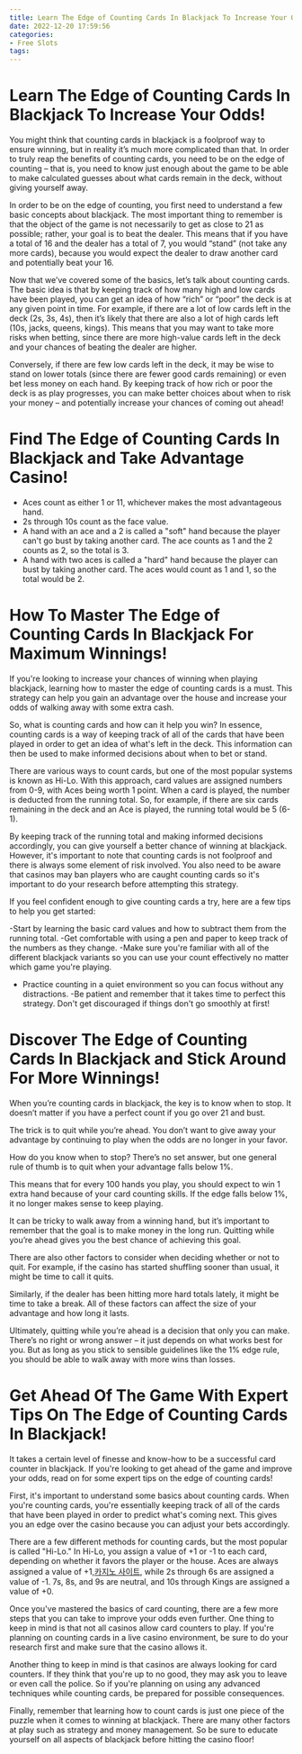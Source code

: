 ```yaml
---
title: Learn The Edge of Counting Cards In Blackjack To Increase Your Odds!
date: 2022-12-20 17:59:56
categories:
- Free Slots
tags:
---
```



#  Learn The Edge of Counting Cards In Blackjack To Increase Your Odds!

You might think that counting cards in blackjack is a foolproof way to ensure winning, but in reality it’s much more complicated than that. In order to truly reap the benefits of counting cards, you need to be on the edge of counting – that is, you need to know just enough about the game to be able to make calculated guesses about what cards remain in the deck, without giving yourself away.

In order to be on the edge of counting, you first need to understand a few basic concepts about blackjack. The most important thing to remember is that the object of the game is not necessarily to get as close to 21 as possible; rather, your goal is to beat the dealer. This means that if you have a total of 16 and the dealer has a total of 7, you would “stand” (not take any more cards), because you would expect the dealer to draw another card and potentially beat your 16.

Now that we’ve covered some of the basics, let’s talk about counting cards. The basic idea is that by keeping track of how many high and low cards have been played, you can get an idea of how “rich” or “poor” the deck is at any given point in time. For example, if there are a lot of low cards left in the deck (2s, 3s, 4s), then it’s likely that there are also a lot of high cards left (10s, jacks, queens, kings). This means that you may want to take more risks when betting, since there are more high-value cards left in the deck and your chances of beating the dealer are higher.

Conversely, if there are few low cards left in the deck, it may be wise to stand on lower totals (since there are fewer good cards remaining) or even bet less money on each hand. By keeping track of how rich or poor the deck is as play progresses, you can make better choices about when to risk your money – and potentially increase your chances of coming out ahead!

#  Find The Edge of Counting Cards In Blackjack and Take Advantage Casino!
- Aces count as either 1 or 11, whichever makes the most advantageous hand.
- 2s through 10s count as the face value.
- A hand with an ace and a 2 is called a "soft" hand because the player can't go bust by taking another card. The ace counts as 1 and the 2 counts as 2, so the total is 3.
- A hand with two aces is called a "hard" hand because the player can bust by taking another card. The aces would count as 1 and 1, so the total would be 2.

#  How To Master The Edge of Counting Cards In Blackjack For Maximum Winnings!

If you're looking to increase your chances of winning when playing blackjack, learning how to master the edge of counting cards is a must. This strategy can help you gain an advantage over the house and increase your odds of walking away with some extra cash.

So, what is counting cards and how can it help you win? In essence, counting cards is a way of keeping track of all of the cards that have been played in order to get an idea of what's left in the deck. This information can then be used to make informed decisions about when to bet or stand.

There are various ways to count cards, but one of the most popular systems is known as Hi-Lo. With this approach, card values are assigned numbers from 0-9, with Aces being worth 1 point. When a card is played, the number is deducted from the running total. So, for example, if there are six cards remaining in the deck and an Ace is played, the running total would be 5 (6-1).

By keeping track of the running total and making informed decisions accordingly, you can give yourself a better chance of winning at blackjack. However, it's important to note that counting cards is not foolproof and there is always some element of risk involved. You also need to be aware that casinos may ban players who are caught counting cards so it's important to do your research before attempting this strategy.

If you feel confident enough to give counting cards a try, here are a few tips to help you get started:

-Start by learning the basic card values and how to subtract them from the running total.
-Get comfortable with using a pen and paper to keep track of the numbers as they change.
-Make sure you're familiar with all of the different blackjack variants so you can use your count effectively no matter which game you're playing.
- Practice counting in a quiet environment so you can focus without any distractions.
-Be patient and remember that it takes time to perfect this strategy. Don't get discouraged if things don't go smoothly at first!

#  Discover The Edge of Counting Cards In Blackjack and Stick Around For More Winnings! 

When you’re counting cards in blackjack, the key is to know when to stop. It doesn’t matter if you have a perfect count if you go over 21 and bust. 

The trick is to quit while you’re ahead. You don’t want to give away your advantage by continuing to play when the odds are no longer in your favor. 

How do you know when to stop? There’s no set answer, but one general rule of thumb is to quit when your advantage falls below 1%. 

This means that for every 100 hands you play, you should expect to win 1 extra hand because of your card counting skills. If the edge falls below 1%, it no longer makes sense to keep playing. 

It can be tricky to walk away from a winning hand, but it’s important to remember that the goal is to make money in the long run. Quitting while you’re ahead gives you the best chance of achieving this goal. 

There are also other factors to consider when deciding whether or not to quit. For example, if the casino has started shuffling sooner than usual, it might be time to call it quits. 

Similarly, if the dealer has been hitting more hard totals lately, it might be time to take a break. All of these factors can affect the size of your advantage and how long it lasts. 

Ultimately, quitting while you’re ahead is a decision that only you can make. There’s no right or wrong answer – it just depends on what works best for you. But as long as you stick to sensible guidelines like the 1% edge rule, you should be able to walk away with more wins than losses.

#  Get Ahead Of The Game With Expert Tips On The Edge of Counting Cards In Blackjack!

It takes a certain level of finesse and know-how to be a successful card counter in blackjack. If you're looking to get ahead of the game and improve your odds, read on for some expert tips on the edge of counting cards!

First, it's important to understand some basics about counting cards. When you're counting cards, you're essentially keeping track of all of the cards that have been played in order to predict what's coming next. This gives you an edge over the casino because you can adjust your bets accordingly.

There are a few different methods for counting cards, but the most popular is called "Hi-Lo." In Hi-Lo, you assign a value of +1 or -1 to each card, depending on whether it favors the player or the house. Aces are always assigned a value of +1,[카지노 사이트](https://choegocasino.com/), while 2s through 6s are assigned a value of -1. 7s, 8s, and 9s are neutral, and 10s through Kings are assigned a value of +0.

Once you've mastered the basics of card counting, there are a few more steps that you can take to improve your odds even further. One thing to keep in mind is that not all casinos allow card counters to play. If you're planning on counting cards in a live casino environment, be sure to do your research first and make sure that the casino allows it.

Another thing to keep in mind is that casinos are always looking for card counters. If they think that you're up to no good, they may ask you to leave or even call the police. So if you're planning on using any advanced techniques while counting cards, be prepared for possible consequences.

Finally, remember that learning how to count cards is just one piece of the puzzle when it comes to winning at blackjack. There are many other factors at play such as strategy and money management. So be sure to educate yourself on all aspects of blackjack before hitting the casino floor!